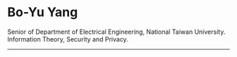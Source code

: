 # Bo-Yu Yang

Senior of Department of Electrical Engineering, National Taiwan University. Information Theory, Security and Privacy.

<VFDownload text='Download my CV' href='/CV_Bo_Yu_Yang_241112.pdf' as='CV_Bo_Yu_Yang_241112.pdf'/>

<!-- ## Education


- Lorem ipsum dolor sit amet, National Taiwan University, 2011

## Work Experience

- **Academic Pages Collaborator** | Spring 2024 -> Now
    - Location: Github University
    - Duties: Updates and improvements to template
    - Supervisor: The Users
- **Research Assistant** | Fall 2015 -> Winter 2023
    - Location: Github University
    - Duties: Merging pull requests
    - Supervisor: Professor Hub
- **Research Assistant** | Summer 2015
    - Location: Github University
    - Duties: Tagging issues
    - Supervisor: Professor Git

## Skills

- Skill 1
- Skill 2
- Skill 3
    - Skill 3.1
    - Skill 3.2
    - Skill 3.3

## Category

- Lorem ipsum dolor sit amet, consectetur adipiscing elit, sed do eiusmod tempor incididunt ut labore et dolore magna aliqua. Ut enim ad minim veniam, quis nostrud exercitation ullamco laboris nisi ut aliquip ex ea commodo consequat.
- Lorem ipsum dolor sit amet, consectetur adipiscing elit, sed do eiusmod tempor incididunt ut labore et dolore magna aliqua. Ut enim ad minim veniam, quis nostrud exercitation ullamco laboris nisi ut aliquip ex ea commodo consequat.
- Lorem ipsum dolor sit amet, consectetur adipiscing elit, sed do eiusmod tempor incididunt ut labore et dolore magna aliqua. Ut enim ad minim veniam, quis nostrud exercitation ullamco laboris nisi ut aliquip ex ea commodo consequat.
    - Lorem ipsum dolor sit amet -->

-----
